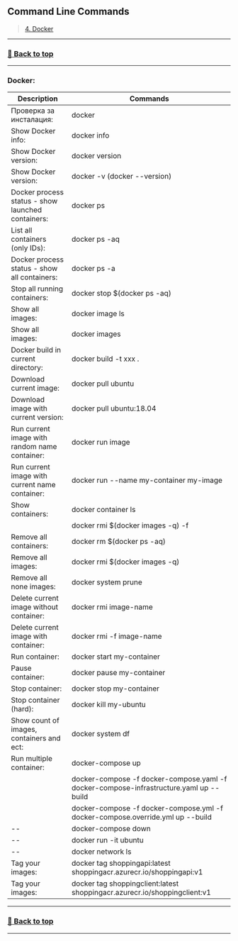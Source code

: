 ## **Command Line Commands**

>[4. Docker](#docker)
>

---
### [🔼 Back to top](#commands)
---

### **Docker:**

|Description|Commands|
|--|--|
|Проверка за инсталация:|docker|
|Show Docker info:                                  |docker info|
|Show Docker version:                               |docker version|
|Show Docker version:                               |docker -v (docker --version)|
|Docker process status - show launched containers:  |docker ps|
|List all containers (only IDs):                    |docker ps -aq|
|Docker process status - show all containers:       |docker ps -a|
|Stop all running containers:                       |docker stop $(docker ps -aq)|
|Show all images:                                   |docker image ls|
|Show all images:                                   |docker images|
|Docker build in current directory:                 |docker build -t xxx .|
|Download current image:                            |docker pull ubuntu|
|Download image with current version:               |docker pull ubuntu:18.04|
|Run current image with random name container:      |docker run image|
|Run current image with current name container:     |docker run --name my-container my-image|
|Show containers:                                   |docker container ls|
|                                                   |docker rmi $(docker images -q) -f|
|Remove all containers:                             |docker rm $(docker ps -aq)|
|Remove all images:                                 |docker rmi $(docker images -q)|
|Remove all none images:                            |docker system prune|
|Delete current image without container:            |docker rmi image-name|
|Delete current image with container:               |docker rmi -f image-name|
|Run container:                                     |docker start my-container|
|Pause container:                                   |docker pause my-container|
|Stop container:                                    |docker stop my-container|
|Stop container (hard):                             |docker kill my-ubuntu|
|Show count of images, containers and ect:          |docker system df|
|Run multiple container:                            |docker-compose up|
|                                                   |docker-compose -f docker-compose.yaml -f docker-compose-infrastructure.yaml up --build|
|                                                   |docker-compose -f docker-compose.yml -f docker-compose.override.yml up --build|
|--                                                 |docker-compose down|
|--                                                 |docker run -it ubuntu|
|--                                                 |docker network ls|
|Tag your images:                                   |docker tag shoppingapi:latest shoppingacr.azurecr.io/shoppingapi:v1|
|Tag your images:                                   |docker tag shoppingclient:latest shoppingacr.azurecr.io/shoppingclient:v1|

---
### [🔼 Back to top](#commands)
---